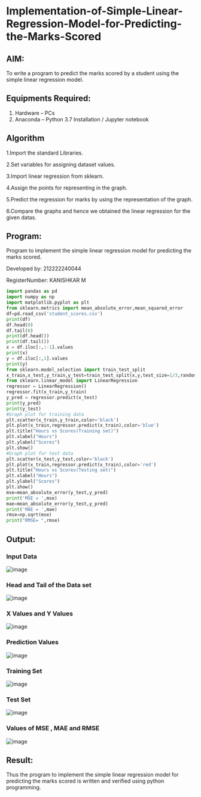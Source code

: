 # Implementation-of-Simple-Linear-Regression-Model-for-Predicting-the-Marks-Scored

## AIM:
To write a program to predict the marks scored by a student using the simple linear regression model.

## Equipments Required:
1. Hardware – PCs
2. Anaconda – Python 3.7 Installation / Jupyter notebook

## Algorithm
1.Import the standard Libraries.

2.Set variables for assigning dataset values.

3.Import linear regression from sklearn.

4.Assign the points for representing in the graph.

5.Predict the regression for marks by using the representation of the graph.

6.Compare the graphs and hence we obtained the linear regression for the given datas.

## Program:


Program to implement the simple linear regression model for predicting the marks scored.

Developed by: 212222240044

RegisterNumber:  KANISHKAR M


```python
import pandas as pd
import numpy as np
import matplotlib.pyplot as plt
from sklearn.metrics import mean_absolute_error,mean_squared_error
df=pd.read_csv('student_scores.csv')
print(df)
df.head(0)
df.tail(0)
print(df.head())
print(df.tail())
x = df.iloc[:,:-1].values
print(x)
y = df.iloc[:,1].values
print(y)
from sklearn.model_selection import train_test_split
x_train,x_test,y_train,y_test=train_test_split(x,y,test_size=1/3,random_state=0)
from sklearn.linear_model import LinearRegression
regressor = LinearRegression()
regressor.fit(x_train,y_train)
y_pred = regressor.predict(x_test)
print(y_pred)
print(y_test)
#Graph plot for training data
plt.scatter(x_train,y_train,color='black')
plt.plot(x_train,regressor.predict(x_train),color='blue')
plt.title("Hours vs Scores(Training set)")
plt.xlabel("Hours")
plt.ylabel("Scores")
plt.show()
#Graph plot for test data
plt.scatter(x_test,y_test,color='black')
plt.plot(x_train,regressor.predict(x_train),color='red')
plt.title("Hours vs Scores(Testing set)")
plt.xlabel("Hours")
plt.ylabel("Scores")
plt.show()
mse=mean_absolute_error(y_test,y_pred)
print('MSE = ',mse)
mae=mean_absolute_error(y_test,y_pred)
print('MAE = ',mae)
rmse=np.sqrt(mse)
print("RMSE= ",rmse)

```
## Output:

### Input Data

![image](https://github.com/PSriVarshan/Implementation-of-Simple-Linear-Regression-Model-for-Predicting-the-Marks-Scored/assets/114944059/387e03fa-748e-444c-842a-625d7043d96f)

### Head and Tail of the Data set 

![image](https://github.com/PSriVarshan/Implementation-of-Simple-Linear-Regression-Model-for-Predicting-the-Marks-Scored/assets/114944059/5d78824f-2cc0-4aaf-9a94-8b32de49100f)

### X Values and Y Values 

![image](https://github.com/PSriVarshan/Implementation-of-Simple-Linear-Regression-Model-for-Predicting-the-Marks-Scored/assets/114944059/66e1afef-09da-4db4-a9aa-d9c02fd7e254)

### Prediction Values 

![image](https://github.com/PSriVarshan/Implementation-of-Simple-Linear-Regression-Model-for-Predicting-the-Marks-Scored/assets/114944059/6412580e-f138-476e-adb4-47aa36b95f32)

### Training Set 

![image](https://github.com/PSriVarshan/Implementation-of-Simple-Linear-Regression-Model-for-Predicting-the-Marks-Scored/assets/114944059/33f85129-d75f-4dbf-bb05-4efeab624031)

### Test Set 

![image](https://github.com/PSriVarshan/Implementation-of-Simple-Linear-Regression-Model-for-Predicting-the-Marks-Scored/assets/114944059/eaa07de8-cfdc-4a8e-af6a-be627ac41844)

### Values of MSE , MAE and RMSE

![image](https://github.com/PSriVarshan/Implementation-of-Simple-Linear-Regression-Model-for-Predicting-the-Marks-Scored/assets/114944059/3f687733-3423-4794-a5dc-6ad13e2f7898)


## Result:
Thus the program to implement the simple linear regression model for predicting the marks scored is written and verified using python programming.
